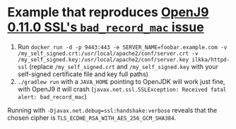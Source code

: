 # Example that reproduces [OpenJ9 0.11.0 SSL's `bad_record_mac` issue](https://github.com/eclipse/openj9/issues/3637)

1. Run `docker run -d -p 9443:443 -e SERVER_NAME=foobar.example.com -v /my_self_signed.crt:/usr/local/apache2/conf/server.crt -v /my_self_signed.key:/usr/local/apache2/conf/server.key ilkka/httpd-ssl` (replace `/my_self_signed.crt` and `/my_self_signed.key` with your self-signed certificate file and key full paths)
1. `./gradlew run` with a `JAVA_HOME` pointing to OpenJDK will work just fine, with OpenJ9 it will crash (`javax.net.ssl.SSLException: Received fatal alert: bad_record_mac`)

Running with `-Djavax.net.debug=ssl:handshake:verbose` reveals that the chosen cipher is `TLS_ECDHE_RSA_WITH_AES_256_GCM_SHA384`.